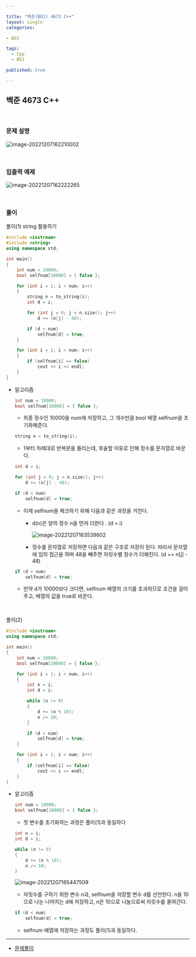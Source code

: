 ```yaml
---

title: "백준(BOJ) 4673 C++"
layout: single
categories:

- BOJ

tags:
  - Cpp
  - BOJ

published: true

---
```


## 백준 4673 C++

<br>

### 문제 설명

![image-20221207162210002](/assets/images/2022-12-07-BOJ4673/image-20221207162210002.png)

<br>

### 입출력 예제

![image-20221207162222265](/assets/images/2022-12-07-BOJ4673/image-20221207162222265.png)

<br>

### 풀이

풀이(1) string 활용하기

```cpp
#include <iostream>
#include <string>
using namespace std;

int main()
{
	int num = 10000;
	bool selfnum[10000] = { false };

	for (int i = 1; i < num; i++)
	{
		string n = to_string(i);
		int d = i;

		for (int j = 0; j < n.size(); j++)
			d += (n[j] - 48);

		if (d < num)
			selfnum[d] = true;
	}

	for (int i = 1; i < num; i++)
	{
		if (selfnum[i] == false)
			cout << i << endl;
	}
}
```

- 알고리즘

  ```cpp
  int num = 10000;
  bool selfnum[10000] = { false };
  ```

  - 최종 정수인 10000을 num에 저장하고, 그 개수만큼 bool 배열 selfnum을 초기화해준다.

  ```cpp
  string n = to_string(i);
  ```

  - 1부터 차례대로 반복문을 돌리는데, 후술할 이유로 인해 정수를 문자열로 바꾼다.

  ```cpp
  int d = i;
  
  for (int j = 0; j < n.size(); j++)
      d += (n[j] - 48);
  
  if (d < num)
      selfnum[d] = true;
  ```

  - 이제 selfnum을 체크하기 위해 다음과 같은 과정을 거친다.

    - d(n)은 양의 정수 n을 먼저 더한다 . (d = i)

      ![image-20221207163539602](/assets/images/2022-12-07-BOJ4673/image-20221207163539602.png)

    - 정수를 문자열로 저장하면 다음과 같은 구조로 저장이 된다. 따라서 문자열에 임의 접근을 하며 48을 빼주면 자릿수별 정수가 더해진다. (d += n[j] - 48)

  ```cpp
  if (d < num)
      selfnum[d] = true;
  ```

  - 만약 d가 10000보다 크다면, selfnum 배열의 크기를 초과하므로 조건을 걸어주고, 배열의 값을 true로 바꾼다.

<br>

풀이(2) 

```cpp
#include <iostream>
using namespace std;

int main()
{
	int num = 10000;
	bool selfnum[10000] = { false };

	for (int i = 1; i < num; i++)
	{
		int n = i;
		int d = i;

		while (n != 0)
		{
			d += (n % 10);
			n /= 10;
		}

		if (d < num)
			selfnum[d] = true;
	}

	for (int i = 1; i < num; i++)
	{
		if (selfnum[i] == false)
			cout << i << endl;
	}
}
```

- 알고리즘

  ```cpp
  int num = 10000;
  bool selfnum[10000] = { false };
  ```

  - 첫 변수를 초기화하는 과정은 풀이(1)과 동일하다

  ```cpp
  int n = i;
  int d = i;
  
  while (n != 0)
  {
      d += (n % 10);
      n /= 10;
  }
  ```

  ![image-20221207165447509](/assets/images/2022-12-07-BOJ4673/image-20221207165447509.png)

  - 자릿수를 구하기 위한 변수 n과, selfnum을 저장할 변수 d를 선언한다. n을 10으로 나눈 나머지는 d에 저장하고, n은 10으로 나눔으로써 자릿수를 줄여간다.

  ```cpp
  if (d < num)
      selfnum[d] = true;
  ```

  - selfnum 배열에 저장하는 과정도 풀이(1)과 동일하다.

---

- [문제풀이](https://www.acmicpc.net/user/malove8466)

